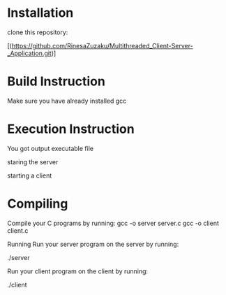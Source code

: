 # Installation
clone this repository:

[(https://github.com/RinesaZuzaku/Multithreaded_Client-Server-_Application.git)]


# Build Instruction
Make sure you have already installed gcc





# Execution Instruction
You got output executable file

staring the server



starting a client


# Compiling
Compile your C programs by running:
gcc -o server server.c 
gcc -o client client.c

Running
Run your server program on the server by running:

./server 

Run your client program on the client by running:

./client
